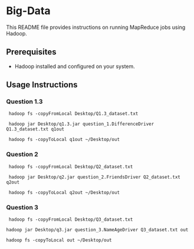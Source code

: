 # Big-Data

This README file provides instructions on running MapReduce jobs using Hadoop.

## Prerequisites

- Hadoop installed and configured on your system.

## Usage Instructions

### Question 1.3

```
 hadoop fs -copyFromLocal Desktop/Q1.3_dataset.txt
```

```
 hadoop jar Desktop/q1.3.jar question_1.DifferenceDriver Q1.3_dataset.txt q1out
```

```
 hadoop fs -copyToLocal q1out ~/Desktop/out
```

### Question 2

```
 hadoop fs -copyFromLocal Desktop/Q2_dataset.txt
```

```
 hadoop jar Desktop/q2.jar question_2.FriendsDriver Q2_dataset.txt q2out
```

```
 hadoop fs -copyToLocal q2out ~/Desktop/out
```

### Question 3

```
 hadoop fs -copyFromLocal Desktop/Q3_dataset.txt
```

```
hadoop jar Desktop/q3.jar question_3.NameAgeDriver Q3_dataset.txt out
```

```
hadoop fs -copyToLocal out ~/Desktop/out
```
